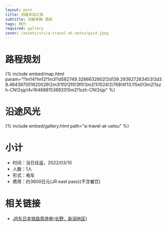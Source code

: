 ```yaml
---
layout: post
title: 羽越本线之旅
subtitle: 羽越本線·酒田
tags: 旅行
required: gallery
cover: /assets/src/a-travel-at-uetsu/pic4.jpeg
---
```


# 路程规划

{% include embed/map.html param="!1m14!1m12!1m3!1d582749.3286632802!2d139.293627263453!3d38.464397051620026!2m3!1f0!2f0!3f0!3m2!1i1024!2i768!4f13.1!5e0!3m2!1szh-CN!2sjp!4v1646881536920!5m2!1szh-CN!2sjp" %}

# 沿途风光

{% include embed/gallery.html path="a-travel-at-uetsu" %}

# 小计

- 时间：当日往返，2022/03/10
- 人数：1人
- 形式：电车
- 费用：约3600日元(JR east pass)(不含餐饮)

# 相关链接

- [JR东日本铁路周游券(长野、新潟地区)](https://www.jreast.co.jp/multi/zh-CHS/pass/eastpass_n.html)

